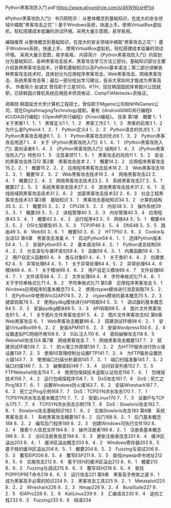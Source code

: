 Python黑客攻防入门.pdf
https://www.aliyundrive.com/s/4KWWzxHP1ot


《Python黑客攻防入门》
书贝网短评：
从整体概念到基础知识，在庞大的安全领域中摘取“黑客攻击之花”！基于Windows系统，快速上手。使用VirtualBox虚拟机，轻松搭建成本低廉的测试环境。采用大量示意图，易学易用。

编辑推荐
从整体概念到基础知识，在庞大的安全领域中摘取“黑客攻击之花”！
基于Windows系统，快速上手。
使用VirtualBox虚拟机，轻松搭建成本低廉的测试环境。
采用大量示意图，易学易用。
内容简介
《Python黑客攻防入门》内容划分为基础知识、各种黑客攻击技术、黑客攻击学习方法三部分。基础知识部分主要介绍各种黑客攻击技术、计算机基础知识以及Python基本语法；第二部分讲解各种黑客攻击技术时，具体划分为应用程序黑客攻击、Web黑客攻击、网络黑客攻击、系统黑客攻击等；最后一部分给出学习建议，告诉大家如何才能成为黑客高手。
作者简介
赵诚文
曾任职于三星SDS、KTH，现在韩国国民体育振兴公团就职，已获韩国计算机系统应用技术师资格证、CompTIANetwok+资格证。

郑暎勋
韩国延世大学计算机工程硕士。曾任职于Mgame公司和NHNGames公司，现在DigitalImagingTechnology就职。著有《AndroidSIMD并行编程》《CUDA并行编程》《OpenMP并行编程》《Kinect编程》。
目录
第1章　概要
1．1　关于黑客1
1．1．1　黑客定义1
1．1．2　黑客工作2
1．1．3　黑客的前景3
1．2　为什么是Python4
1．2．1　Python定义4
1．2．2　Python语言的优点5
1．3　Python黑客攻击用途6
1．3．1　Python黑客攻击的优点6
1．3．2　Python黑客攻击用途7
1．4　关于《Python黑客攻防入门》8
1．4．1　《Python黑客攻防入门》面向读者8
1．4．2　《Python黑客攻防入门》结构9
1．4．3　《Python黑客攻防入门》特色10
1．5　注意事项11
1．5．1　黑客攻击的风险11
1．5．2　安全的黑客攻击练习12
第2章　黑客攻击技术
2．1　概要14
2．2　应用程序黑客攻击15
2．2．1　概要15
2．2．2　应用程序黑客攻击技术16
2．3　Web黑客攻击18
2．3．1　概要18
2．3．2　Web黑客攻击技术19
2．4　网络黑客攻击22
2．4．1　概要22
2．4．2　网络黑客攻击技术23
2．5　系统黑客攻击27
2．5．1　概要27
2．5．2　系统黑客攻击技术27
2．6　其他黑客攻击技术31
2．6．1　无线局域网黑客攻击技术31
2．6．2　加密黑客攻击技术32
2．6．3　社会工程黑客攻击技术33
第3章　基础知识
3．1　黑客攻击基础知识34
3．2　计算机结构35
3．2．1　概要35
3．2．2　CPU36
3．2．3　内存38
3．3　操作系统39
3．3．1　概要39
3．3．2　进程管理40
3．3．3　内存管理40
3．4　应用程序43
3．4．1　概要43
3．4．2　运行程序43
3．5　网络44
3．5．1　概要44
3．5．2　OSI七层模型45
3．5．3　TCP/IP46
3．5．4　DNS48
3．5．5　路由49
3．6　Web50
3．6．1　概要50
3．6．2　HTTP50
3．6．3　Cookie与会话52
第4章　黑客攻击准备
4．1　启动Python54
4．1．1　选择Python版本54
4．1．2　安装Python55
4．2　基本语法56
4．2．1　Python语言结构56
4．2．2　分支语句与循环语句59
4．3　函数59
4．3．1　内置函数59
4．3．2　用户自定义函数60
4．4　类与对象61
4．4．1　关于类61
4．4．2　创建类62
4．5　异常处理64
4．5．1　关于异常处理64
4．5．2　异常处理64
4．6　模块66
4．6．1　关于模块66
4．6．2　用户自定义模块66
4．7　文件处理68
4．7．1　文件读写68
4．7．2　文件处理69
4．8　字符串格式化71
4．8．1　关于字符串格式化71
4．8．2　字符串格式化71
第5章　应用程序黑客攻击
5．1　Windows应用程序的基本概念73
5．2　使用ctypes模块进行消息钩取74
5．2．1　在Python中使用Win32API74
5．2．2　ctypes模块的基本概念75
5．2．3　键盘钩取78
5．3　使用pydbg模块进行API钩取84
5．3．1　调试器的基本概念84
5．3．2　安装pydbg模块86
5．3．3　API钩取88
5．4　图片文件黑客攻击91
5．4．1　关于图片文件黑客攻击91
5．4．2　图片文件黑客攻击92
第6章　Web黑客攻击
6．1　Web黑客攻击概要96
6．2　搭建测试环境98
6．2．1　安装VirtualBox99
6．2．2　安装APM101
6．2．3　安装Wordpress104
6．2．4　设置虚拟PC网络环境108
6．3　SQL注入110
6．4　密码破解攻击118
6．5　Webshell攻击124
第7章　网络黑客攻击
7．1　网络黑客攻击概要137
7．2　搭建测试环境138
7．2．1　防火墙工作原理138
7．2．2　为HTTP服务进行防火墙设置139
7．2．3　使用IIS管理控制台设置FTP141
7．2．4　为FTP服务设置防火墙143
7．3　使用端口扫描分析漏洞145
7．3．1　端口扫描准备145
7．3．2　端口扫描146
7．3．3　破解密码149
7．3．4　访问目录列表152
7．3．5　FTPWebshell攻击154
7．4　使用包嗅探技术盗取认证信息156
7．4．1　包嗅探技术156
7．4．2　运行包嗅探程序158
7．5　DoS攻击161
7．6　DoS：死亡之Ping163
7．6．1　设置Windows防火墙163
7．6．2　安装Wireshark167
7．6．3　死亡之Ping示例168
7．7　DoS：TCPSYN洪水攻击170
7．7．1　TCPSYN洪水攻击基本概念170
7．7．2　安装Linux170
7．7．3　设置IP与TCP头175
7．7．4　TCPSYN洪水攻击示例178
7．8　DoS：Slowloris攻击182
7．8．1　Slowloris攻击基础知识182
7．8．2　实施Slowloris攻击183
第8章　系统黑客攻击
8．1　系统黑客攻击概要187
8．2　后门188
8．2．1　后门基本概念188
8．2．2　编写后门程序189
8．2．3　创建Windows可执行文件192
8．2．4　搜索个人信息文件194
8．3　操作注册表196
8．3．1　注册表基本概念196
8．3．2　访问注册表信息198
8．3．3　更新注册表信息201
8．4　缓冲区溢出203
8．4．1　缓冲区溢出概念203
8．4．2　Windows寄存器203
8．5　基于栈的缓冲区溢出204
8．5．1　概要204
8．5．2　Fuzzing与调试206
8．5．3　覆写EIP209
8．5．4　覆写ESP211
8．5．5　查找jmpesp命令地址212
8．5．6　实施攻击212
8．6　基于SEH的缓冲区溢出213
8．6．1　概要213
8．6．2　Fuzzing与调试215
8．6．3　覆写SEH218
8．6．4　查找POPPOPRET命令219
8．6．5　运行攻击221
第9章　黑客高手修炼之道
9．1　成为黑客高手必需的知识224
9．2　黑客攻击工具225
9．2．1　Metasploit225
9．2．2　Wireshark226
9．2．3　Nmap226
9．2．4　BurpSuite227
9．2．5　IDAPro228
9．2．6　KaliLinux229
9．3　汇编语言230
9．4　逆向工程232
9．5　Fuzzing233
9．6　结语234
